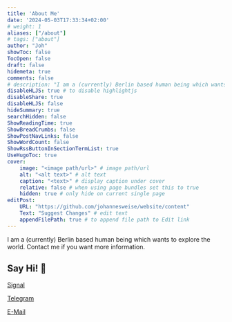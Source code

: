 ```yaml
---
title: 'About Me'
date: '2024-05-03T17:33:34+02:00'
# weight: 1
aliases: ["/about"]
# tags: ["about"]
author: "Joh"
showToc: false
TocOpen: false
draft: false
hidemeta: true
comments: false
# description: "I am a (currently) Berlin based human being which wants to explore the world. Contact me if you want more information."
disableHLJS: true # to disable highlightjs
disableShare: true
disableHLJS: false
hideSummary: true
searchHidden: false
ShowReadingTime: true
ShowBreadCrumbs: false
ShowPostNavLinks: false
ShowWordCount: false
ShowRssButtonInSectionTermList: true
UseHugoToc: true
cover:
    image: "<image path/url>" # image path/url
    alt: "<alt text>" # alt text
    caption: "<text>" # display caption under cover
    relative: false # when using page bundles set this to true
    hidden: true # only hide on current single page
editPost:
    URL: "https://github.com/johannesweise/website/content"
    Text: "Suggest Changes" # edit text
    appendFilePath: true # to append file path to Edit link
---
```

I am a (currently) Berlin based human being which wants to explore the world. Contact me if you want more information.
## Say Hi! &#128075;
[Signal](https://signal.me/#eu/CVNx3S-ehZz1vrq0OeFXNdqd7R5VYHMTELdTRp5aI3TeaBCkXkZJZIUxvvYVSy0V)

[Telegram](https://t.me/wj0_15_7h15)

[E-Mail](mailto:joh@benjoh.de)